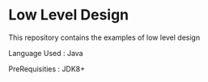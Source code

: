 # Low Level Design 

This repository contains the examples of low level design

Language Used : Java


PreRequisities : JDK8+
